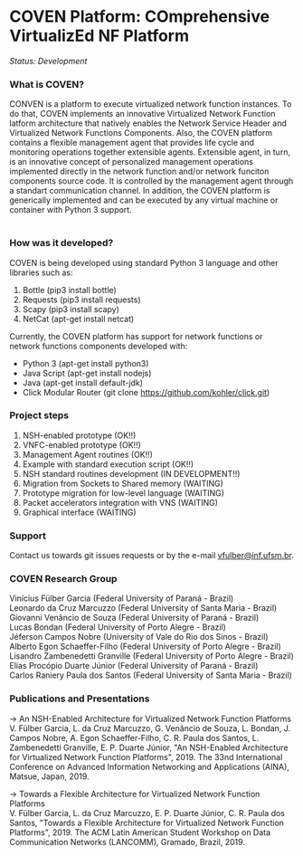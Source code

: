 COVEN Platform: COmprehensive VirtualizEd NF Platform
==========================================================

*Status: Development*

### What is COVEN?

CONVEN is a platform to execute virtualized network function instances. To do that, COVEN implements an innovative Virtualized Network Function latform architecture that natively enables the Network Service Header and Virtualized Network Functions Components. Also, the COVEN platform contains a flexible management agent that provides life cycle and monitoring operations together extensible agents. Extensible agent, in turn, is an innovative concept of personalized management operations implemented directly in the network function and/or network funciton components source code. It is controlled by the management agent through a standart communication channel. In addition, the COVEN platform is generically implemented and can be executed by any virtual machine or container with Python 3 support.<br/>
<br/>

### How was it developed?

COVEN is being developed using standard Python 3 language and other libraries such as:<br/>
1. Bottle (pip3 install bottle)<br/>
2. Requests (pip3 install requests)<br/>
3. Scapy (pip3 install scapy)<br/>
4. NetCat (apt-get install netcat)

Currently, the COVEN platform has support for network functions or network functions components developed with:<br/>
- Python 3 (apt-get install python3)<br/>
- Java Script (apt-get install nodejs)<br/>
- Java (apt-get install default-jdk)<br/>
- Click Modular Router (git clone https://github.com/kohler/click.git)

### Project steps

1. NSH-enabled prototype (OK!!)<br/>
2. VNFC-enabled prototype (OK!!)<br/>
3. Management Agent routines (OK!!)<br/>
4. Example with standard execution script (OK!!)<br/>
5. NSH standard routines development (IN DEVELOPMENT!!)<br/>
6. Migration from Sockets to Shared memory (WAITING)<br/>
7. Prototype migration for low-level language (WAITING)<br/>
8. Packet accelerators integration with VNS (WAITING)<br/>
9. Graphical interface (WAITING)

### Support

Contact us towards git issues requests or by the e-mail vfulber@inf.ufsm.br.

### COVEN Research Group

Vinícius Fülber Garcia (Federal University of Paraná - Brazil)<br/>
Leonardo da Cruz Marcuzzo (Federal University of Santa Maria - Brazil)<br/>
Giovanni Venâncio de Souza (Federal University of Paraná - Brazil)<br/>
Lucas Bondan (Federal University of Porto Alegre - Brazil)<br/>
Jéferson Campos Nobre (University of Vale do Rio dos Sinos - Brazil)<br/>
Alberto Egon Schaeffer-Filho (Federal University of Porto Alegre - Brazil)<br/>
Lisandro Zambenedetti Granville (Federal University of Porto Alegre - Brazil)<br/>
Elias Procópio Duarte Júnior (Federal University of Paraná - Brazil)<br/>
Carlos Raniery Paula dos Santos (Federal University of Santa Maria - Brazil)<br/>

### Publications and Presentations

-> An NSH-Enabled Architecture for Virtualized Network Function Platforms<br/>
V. Fülber Garcia, L. da Cruz Marcuzzo, G. Venâncio de Souza, L. Bondan, J. Campos Nobre, A. Egon Schaeffer-Filho, C. R. Paula dos Santos, L. Zambenedetti Granville, E. P. Duarte Júnior, "An NSH-Enabled Architecture for Virtualized Network Function Platforms", 2019. The 33nd International Conference on Advanced Information Networking and Applications (AINA), Matsue, Japan, 2019.

-> Towards a Flexible Architecture for Virtualized Network Function Platforms<br/>
V. Fülber Garcia, L. da Cruz Marcuzzo, E. P. Duarte Júnior, C. R. Paula dos Santos, "Towards a Flexible Architecture for Virtualized Network Function Platforms", 2019. The ACM Latin American Student Workshop on Data Communication Networks (LANCOMM), Gramado, Brazil, 2019.
